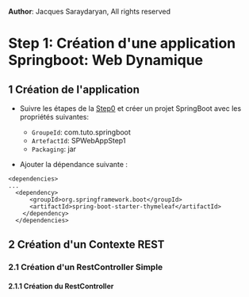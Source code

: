 **Author**: Jacques Saraydaryan, All rights reserved
# Step 1: Création d'une application Springboot: Web Dynamique

## 1 Création de l'application
- Suivre les étapes de la [Step0](../step0/README.md) et créer un projet SpringBoot avec les propriétés suivantes:
  - ```GroupeId```: com.tuto.springboot
  - ```ArtefactId```: SPWebAppStep1
  - ```Packaging```: jar

- Ajouter la dépendance suivante :
```
<dependencies>
...
  <dependency>
      <groupId>org.springframework.boot</groupId>
      <artifactId>spring-boot-starter-thymeleaf</artifactId>
    </dependency>
  </dependencies>
```

## 2 Création d'un Contexte REST

### 2.1 Création d'un RestController Simple

#### 2.1.1 Création du RestController 
